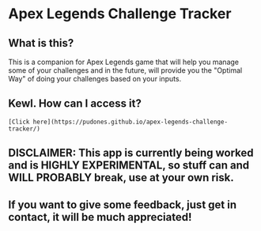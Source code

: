 # Apex Legends Challenge Tracker

## What is this?
This is a companion for Apex Legends game that will help you manage some of your challenges and in the future, will provide you the "Optimal Way" of doing your challenges based on your inputs.

## Kewl. How can I access it?
	[Click here](https://pudones.github.io/apex-legends-challenge-tracker/)

## DISCLAIMER: This app is currently being worked and is HIGHLY EXPERIMENTAL, so stuff can and WILL PROBABLY break, use at your own risk.

## If you want to give some feedback, just get in contact, it will be much appreciated!
 
